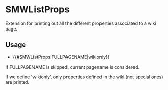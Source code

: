# SMWListProps #

Extension for printing out all the different properties associated to a wiki page.

## Usage ##

* {{#SMWListProps:FULLPAGENAME|wikionly}}

If FULLPAGENAME is skipped, current pagename is considered.

If we define 'wikionly', only properties defined in the wiki (not [special ones](http://semantic-mediawiki.org/wiki/Help:Special_properties)) are printed.


